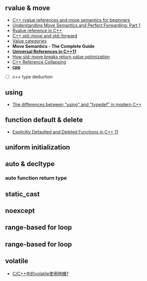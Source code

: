 ## rvalue & move
* [C++ rvalue references and move semantics for beginners](https://www.internalpointers.com/post/c-rvalue-references-and-move-semantics-beginners)
* [Understanding Move Semantics and Perfect Forwarding: Part 1](https://drewcampbell92.medium.com/understanding-move-semantics-and-perfect-forwarding-987cf4dc7e27)
* [Rvalue reference in C++](https://medium.com/pranayaggarwal25/rvalue-references-e99dfd3933ff)
* [C++ std::move and std::forward](https://bajamircea.github.io/coding/cpp/2016/04/07/move-forward.html)
* [Value categories](https://www.learncpp.com/cpp-tutorial/value-categories-lvalues-and-rvalues/)
* **Move Semantics - The Complete Guide**
* [**Universal References in C++11**](https://isocpp.org/blog/2012/11/universal-references-in-c11-scott-meyers)
* [How std::move breaks return value optimization](https://diego.assencio.com/?index=f57f25fd5a187c70fc7f34fcf5374773)
* [C++ Reference Collapsing](https://leimao.github.io/blog/CPP-Reference-Collapsing/)
* [**cpp**](https://irkos.org/cpp/)
* [ ] c++ type deduction
## using
* [The differences between "using" and "typedef" in modern C++](https://www.internalpointers.com/post/differences-between-using-and-typedef-modern-c)

## function default & delete
* [Explicitly Defaulted and Deleted Functions in C++ 11](https://www.geeksforgeeks.org/explicitly-defaulted-deleted-functions-c-11/)

## uniform initialization
## auto & decltype
### auto function return type
## static_cast
## noexcept
## range-based for loop
## range-based for loop
## volatile
* [C/C++中的volatile使用時機?](https://freestyler.pixnet.net/blog/post/23872864)
